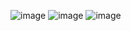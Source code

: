 ![image](https://github.com/user-attachments/assets/edf1a9bc-54c2-4588-8d6d-3a300058eb01)
![image](https://github.com/user-attachments/assets/dff5c8e7-495d-4e22-9377-269dfa001d2a)
![image](https://github.com/user-attachments/assets/f9311190-b64b-48d6-a203-8a8d987f84b3)
